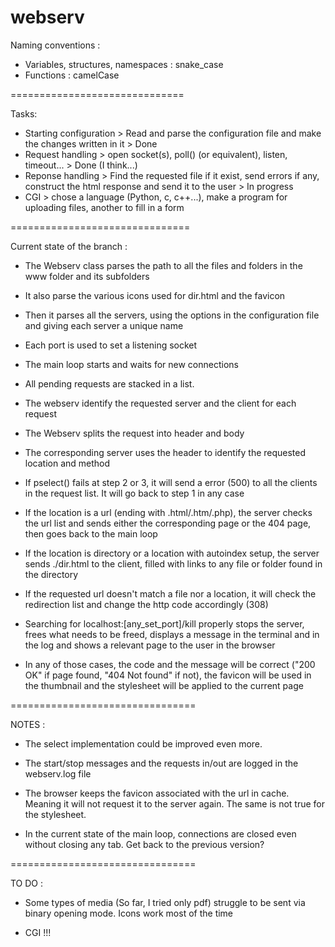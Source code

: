# webserv

Naming conventions :

- Variables, structures, namespaces : snake_case
- Functions : camelCase

==============================

Tasks:

- Starting configuration > Read and parse the configuration file and make the changes written in it > Done
- Request handling > open socket(s), poll() (or equivalent), listen, timeout... > Done (I think...)
- Reponse handling > Find the requested file if it exist, send errors if any, construct the html response and send it to the user > In progress
- CGI > chose a language (Python, c, c++...), make a program for uploading files, another to fill in a form

===============================

Current state of the branch :

- The Webserv class parses the path to all the files and folders in the www folder and its subfolders

- It also parse the various icons used for dir.html and the favicon

- Then it parses all the servers, using the options in the configuration file and giving each server a unique name

- Each port is used to set a listening socket

- The main loop starts and waits for new connections

- All pending requests are stacked in a list.

- The webserv identify the requested server and the client for each request

- The Webserv splits the request into header and body

- The corresponding server uses the header to identify the requested location and method

- If pselect() fails at step 2 or 3, it will send a error (500) to all the clients in the request list. It will go back to step 1 in any case

- If the location is a url (ending with .html/.htm/.php), the server checks the url list and sends either the corresponding page or the 404 page, then goes back to the main loop

- If the location is directory or a location with autoindex setup, the server sends ./dir.html to the client, filled with links to any file or folder found in the directory

- If the requested url doesn't match a file nor a location, it will check the redirection list and change the http code accordingly (308)

- Searching for localhost:[any_set_port]/kill properly stops the server, frees what needs to be freed, displays a message in the terminal and in the log and shows a relevant page to the user in the browser

- In any of those cases, the code and the message will be correct ("200 OK" if page found, "404 Not found" if not), the favicon will be used in the thumbnail and the stylesheet will be applied to the current page

================================

NOTES :

- The select implementation could be improved even more.

- The start/stop messages and the requests in/out are logged in the webserv.log file

- The browser keeps the favicon associated with the url in cache. Meaning it will not request it to the server again. The same is not true for the stylesheet.

- In the current state of the main loop, connections are closed even without closing any tab. Get back to the previous version?

================================

TO DO :

- Some types of media (So far, I tried only pdf) struggle to be sent via binary opening mode. Icons work most of the time

- CGI !!!